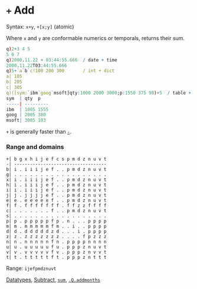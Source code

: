 # `+` Add


Syntax: `x+y`, `+[x;y]` (atomic) 

Where `x` and `y` are conformable numerics or temporals, returns their sum.

```q
q)2+3 4 5
5 6 7
q)2000.11.22 + 03:44:55.666  / date + time
2000.11.22T03:44:55.666
q)5+`a`b`c!100 200 300       / int + dict
a| 105
b| 205
c| 305
q)([sym:`ibm`goog`msoft]qty:1000 2000 3000;p:1550 375 98)+5  / table + int
sym  | qty  p
-----| ---------
ibm  | 1005 1555
goog | 2005 380
msoft| 3005 103
```

`+` is generally faster than [`-`](subtract.md).


### Range and domains
```
+| b g x h i j e f c s p m d z n u v t
-| -----------------------------------
b| i . i i i j e f . . p m d z n u v t
g| . . . . . . . . . . . . . . . . . .
x| i . i i i j e f . . p m d z n u v t
h| i . i i i j e f . . p m d z n u v t
i| i . i i i j e f . . p m d z n u v t
j| j . j j j j e f . . p m d z n u v t
e| e . e e e e e f . . p m d z n u v t
f| f . f f f f f f f . f f z z f f f f
c| . . . . . . . f . . p m d z n u v t
s| . . . . . . . . . . . . . . . . . .
p| p . p p p p p f p . n . . . p p p p
m| m . m m m m m f m . . i . . p p p p
d| d . d d d d d z d . . . i . p p p p
z| z . z z z z z z z . . . . f p z z z
n| n . n n n n n f n . p p p p n n n n
u| u . u u u u u f u . p p p z n u v t
v| v . v v v v v f v . p p p z n v v t
t| t . t t t t t f t . p p p z n t t t
```
Range: `ijefpmdznuvt`

<i class="far fa-hand-point-right"></i> 
[Datatypes](../basics/datatypes.md), 
[Subtract](subtract.md), 
[`sum`](sum.md), 
[`.Q.addmonths`](dotq.md#qaddmonths)

